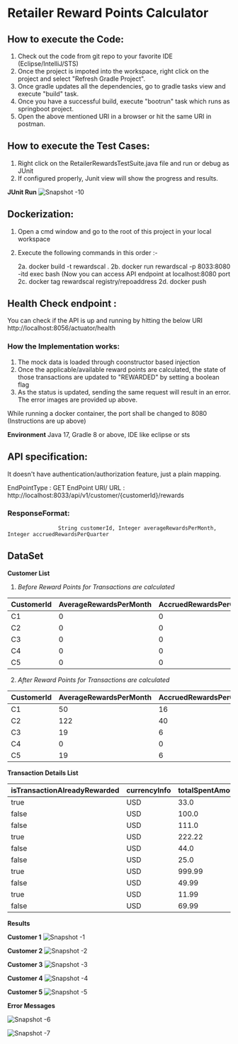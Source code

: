 # Retailer Reward Points Calculator

## How to execute the Code:

1. Check out the code from git repo to your favorite IDE (Eclipse/IntelliJ/STS)
2. Once the project is impoted into the workspace, right click on the project and select "Refresh Gradle Project".
3. Once gradle updates all the dependencies, go to gradle tasks view and execute "build" task.
4. Once you have a successful build, execute "bootrun" task which runs as springboot project.
5. Open the above mentioned URI in a browser or hit the same URI in postman.

## How to execute the Test Cases:

1. Right click on the RetailerRewardsTestSuite.java file and run or debug as JUnit
2. If configured properly, Junit view will show the progress and results.

**JUnit Run**
![Snapshot -10 ](https://github.com/DurgaChilukuri/Retailer-Rewards-V1.0/blob/master/src/main/resources/images/JUnitCase.jpg)

## Dockerization:

1. Open a cmd window and go to the root of this project in your local workspace
2. Execute the following commands in this order :-

    2a. docker build -t rewardscal .
    2b. docker run rewardscal -p 8033:8080 -itd exec bash
    (Now you can access API endpoint at localhost:8080 port
    2c. docker tag rewardscal registry/repoaddress
    2d. docker push

## Health Check endpoint :
You can check if the API is up and running by hitting the below URI
http://localhost:8056/actuator/health

### How the Implementation works:

1. The mock data is loaded through coonstructor based injection
2. Once the applicable/available reward points are calculated, the state of those transactions are updated to "REWARDED" by setting a boolean flag
3. As the status is updated, sending the same request will result in an error. The error images are provided up above.

While running a docker container, the port shall be changed to 8080 (Instructions are up above)


**Environment**
Java 17, Gradle 8 or above, IDE like eclipse or sts

## API specification:

It doesn't have authentication/authorization feature, just a plain mapping.

EndPointType : GET
EndPoint URI/ URL : http://localhost:8033/api/v1/customer/{customerId}/rewards

### ResponseFormat: 
                    String customerId, Integer averageRewardsPerMonth, Integer accruedRewardsPerQuarter

<h2> DataSet </h2>

**Customer List**
1. *Before Reward Points for Transactions are calculated*

| CustomerId | AverageRewardsPerMonth | AccruedRewardsPerQuarter |
|------------|------------------------|--------------------------|
| C1         | 0                      | 0                        |
| C2         | 0                      | 0                        |
| C3         | 0                      | 0                        |
| C4         | 0                      | 0                        |
| C5         | 0                      | 0                        |

2. *After Reward Points for Transactions are calculated*

| CustomerId | AverageRewardsPerMonth | AccruedRewardsPerQuarter |
|------------|------------------------|--------------------------|
| C1         | 50                     | 16                       |
| C2         | 122                    | 40                       |
| C3         | 19                     | 6                        |
| C4         | 0                      | 0                        |
| C5         | 19                     | 6                        |

**Transaction Details List**

| isTransactionAlreadyRewarded | currencyInfo | totalSpentAmount | transactionDate | transactionId | customerId |
|------------------------------|--------------|------------------|-----------------|---------------|------------|
| true                         | USD          | 33.0             | 2022-12-12      | 1             | C1         |
| false                        | USD          | 100.0            | 2022-12-12      | 2             | C1         |
| false                        | USD          | 111.0            | 2022-12-12      | 3             | C2         |
| true                         | USD          | 222.22           | 2022-12-12      | 4             | C2         |
| false                        | USD          | 44.0             | 2022-12-12      | 5             | C3         |
| false                        | USD          | 25.0             | 2022-12-12      | 6             | C3         |
| true                         | USD          | 999.99           | 2022-12-12      | 7             | C4         |
| false                        | USD          | 49.99            | 2022-12-12      | 8             | C4         |
| true                         | USD          | 11.99            | 2022-12-12      | 9             | C5         |
| false                        | USD          | 69.99            | 2022-12-12      | 10            | C5         |


**Results**

**Customer 1**
![Snapshot -1 ](https://github.com/DurgaChilukuri/Retailer-Rewards-V1.0/blob/Retailer-Rewards-V1.1/src/main/resources/images/Customer1.png)

**Customer 2**
![Snapshot -2 ](https://github.com/DurgaChilukuri/Retailer-Rewards-V1.0/blob/Retailer-Rewards-V1.1/src/main/resources/images/Customer2.jpg)

**Customer 3**
![Snapshot -3 ](https://github.com/DurgaChilukuri/Retailer-Rewards-V1.0/blob/Retailer-Rewards-V1.1/src/main/resources/images/Customer3.jpg)

**Customer 4**
![Snapshot -4 ](https://github.com/DurgaChilukuri/Retailer-Rewards-V1.0/blob/Retailer-Rewards-V1.1/src/main/resources/images/Customer4.jpg)

**Customer 5**
![Snapshot -5 ](https://github.com/DurgaChilukuri/Retailer-Rewards-V1.0/blob/Retailer-Rewards-V1.1/src/main/resources/images/Customer6.jpg)

**Error Messages**

![Snapshot -6 ](https://github.com/DurgaChilukuri/Retailer-Rewards-V1.0/blob/Retailer-Rewards-V1.1/src/main/resources/images/CustomerNotFound.jpg)

![Snapshot -7 ](https://github.com/DurgaChilukuri/Retailer-Rewards-V1.0/blob/Retailer-Rewards-V1.1/src/main/resources/images/RewardsRedeemed.jpg)




